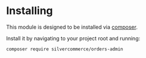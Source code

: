 # Installing

This module is designed to be installed via [composer](http://getcomposer.org).

Install it by navigating to your project root and running:

    composer require silvercommerce/orders-admin